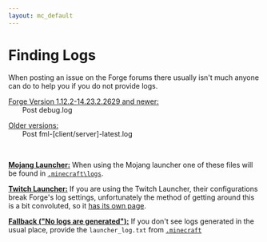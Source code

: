 ```yaml
---
layout: mc_default
---
```

# Finding Logs

When posting an issue on the Forge forums there usually isn't much anyone can do to help you if you do not provide logs.

<u>Forge Version 1.12.2-14.23.2.2629 and newer:</u>  
&ensp;&ensp;&ensp;&ensp;Post debug.log  

<u>Older versions:</u>  
&ensp;&ensp;&ensp;&ensp;Post fml-[client/server]-latest.log

<br/>

**<u>Mojang Launcher:</u>** When using the Mojang launcher one of these files will be found in [``.minecraft\logs``](https://minecraft.gamepedia.com/.minecraft#Locating_.minecraft").  

**<u>Twitch Launcher:</u>** If you are using the Twitch Launcher, their configurations break Forge's log settings, unfortunately the method of getting around this is a bit convoluted, so it <a href=".\Twitch Launcher Log Fix">has its own page</a>.  

**<u>Fallback ("No logs are generated"):</u>**
If you don't see logs generated in the usual place, provide the ``launcher_log.txt`` from <a href="https://minecraft.gamepedia.com/.minecraft#Locating_.minecraft">``.minecraft``</a>